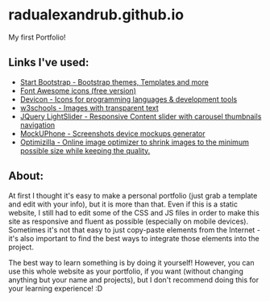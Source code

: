 # radualexandrub.github.io
My first Portfolio!

## Links I've used:
- [Start Bootstrap - Bootstrap themes, Templates and more](https://startbootstrap.com/)
- [Font Awesome icons (free version)](https://fontawesome.com/icons?m=free)
- [Devicon - Icons for programming languages & development tools](https://devicons.github.io/devicon)
- [w3schools - Images with transparent text](https://www.w3schools.com/howto/howto_css_image_transparent.asp)
- [JQuery LightSlider - Responsive Content slider with carousel thumbnails navigation](https://sachinchoolur.github.io/lightslider/index.html)
- [MockUPhone - Screenshots device mockups generator](https://mockuphone.com/)
- [Optimizilla - Online image optimizer to shrink images to the minimum possible size while keeping the quality.](https://imagecompressor.com/)

## About:
At first I thought it's easy to make a personal portfolio (just grab a template and edit with your info), but it is more than that. Even if this is a static website, I still had to edit some of the CSS and JS files in order to make this site as responsive and fluent as possible (especially on mobile devices). Sometimes it's not that easy to just copy-paste elements from the Internet - it's also important to find the best ways to integrate those elements into the project.

The best way to learn something is by doing it yourself! However, you can use this whole website as your portfolio, if you want (without changing anything but your name and projects), but I don't recommend doing this for your learning experience! :D





